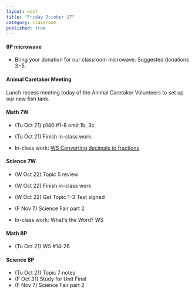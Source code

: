 ```yaml
---
layout: post
title: "Friday October 17"
category: classroom
published: true
---
```


#### 8P microwave
* Bring your donation for our classroom microwave. Suggested donations $3-$5.

#### Animal Caretaker Meeting 
Lunch recess meeting today of the Animal Caretaker Volunteers to set up our new fish tank.

#### Math 7W
* (Tu Oct 21) p140 #1-8 omit 1b, 3c
* (Tu Oct 21) Finish in-class work.

* In-class work: [WS Converting decimals to fractions](https://www.dropbox.com/s/pz5990x6qfsnk77/WS%20Converting%20decimals%20to%20fractions.pdf?dl=0)

#### Science 7W
* (W Oct 22) Topic 5 review
* (W Oct 22) Finish in-class work
* (W Oct 22) Get Topic 1-3 Test signed
* (F Nov 7) Science Fair part 2

* In-class work: What's the Word? WS

#### Math 8P
* (Tu Oct 21) WS #14-26

#### Science 8P
* (Tu Oct 21) Topic 7 notes
* (F Oct 31) Study for Unit Final
* (F Nov 7) Science Fair part 2

